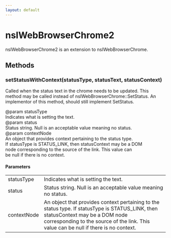 ```yaml
---
layout: default
---
```


# nsIWebBrowserChrome2 #
  
nsIWebBrowserChrome2 is an extension to nsIWebBrowserChrome.  
  

## Methods ##

### setStatusWithContext(statusType, statusText, statusContext) ###
  
Called when the status text in the chrome needs to be updated.  This  
method may be called instead of nsIWebBrowserChrome::SetStatus.  An  
implementor of this method, should still implement SetStatus.  
  
@param statusType  
       Indicates what is setting the text.  
@param status  
       Status string.  Null is an acceptable value meaning no status.  
@param contextNode   
       An object that provides context pertaining to the status type.  
       If statusType is STATUS_LINK, then statusContext may be a DOM  
       node corresponding to the source of the link.  This value can  
       be null if there is no context.  
  

#### Parameters ####

<table>

<tr>
<td>statusType</td>
<td>       Indicates what is setting the text.  
</td>
</tr>

<tr>
<td>status</td>
<td>       Status string.  Null is an acceptable value meaning no status.  
</td>
</tr>

<tr>
<td>contextNode</td>
<td>       An object that provides context pertaining to the status type.  
       If statusType is STATUS_LINK, then statusContext may be a DOM  
       node corresponding to the source of the link.  This value can  
       be null if there is no context.  
</td>
</tr>

</table>

